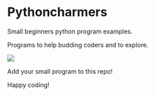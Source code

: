 # Pythoncharmers

Small beginners python program examples.

Programs to help budding coders and to explore.


![](https://github.com/Graey/pythoncharmers/blob/master/pic1.jpg)


Add your small program to this repo!

Happy coding!
